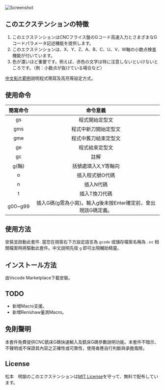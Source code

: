 ![Screenshot](https://raw.githubusercontent.com/syzlmr/milling-gcode-snippet/master/images/gcode.gif)

## このエクステンションの特徵

1. このエクステンションはCNCフライス盤のGコード高速入力とさまざまなGコードパラメータ記述機能を提供します。
2. このエクステンションは、X、Y、Z、A、B、C、U、V、W軸の小数点検査機能が付いています。
3. 色が濃いほど重要です。例えば、赤色の文字は特に注意しないといけないところです。（例：小数点が抜けている場合など）

[中文影片範例](https://www.ehosei.com/gcode-quick-editing)說明程式簡寫及高亮等設定方式。  

## 使用命令
簡寫命令| 命令意義 |
:-------:|:-----: |
gs     | 程式開始定型文 |
gms    | 程式中新刀開始定型文 |
gme    | 程式中舊刀結束定型文 |   
ge     | 程式結束定型文 |
gc     | 註解 |
g(軸)  | 括號處填入X,Y等軸向 |
o      | 插入程式號O代碼 |
n      | 插入N代碼 |
t      | 插入T換刀代碼 |
g00~g99| 插入G碼(g需為小寫)。輸入g後未按Enter確定前，會出現該G碼定義。|

## 使用方法

安裝並啟動此套件. 當您在視窗右下方設定語言為 `gcode` 或儲存檔案名稱為 `.nc` 相關檔案時將驅動此套件。中文說明先按 `g` 即可出現輔助精靈。

## インストール方法

由Vscode Marketplace下載安裝。

## TODO

- 新增Macro支援。
- 新增Renishaw量測Macro。

## 免則聲明

本套件免費提供CNC銑床G碼快速輸入及銑床G碼參數說明功能。本套件不暗示、不聲明或不保證其內容之正確性或可靠性，使用者應自行判斷與承擔風險。

## License

松本　明諭のこのエクステンションは[MIT License](https://opensource.org/licenses/MIT)を守って、無料で配布しています。


